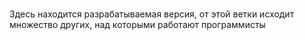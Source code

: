 # 
Здесь находится разрабатываемая версия, от этой ветки исходит множество других, над которыми работают программисты
